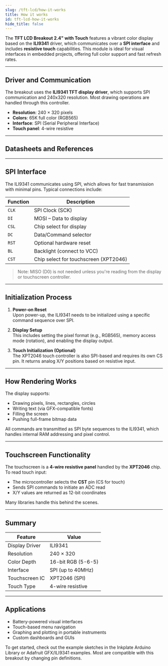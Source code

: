 ```yaml
---
slug: /tft-lcd/how-it-works
title: How it works
id: tft-lcd-how-it-works
hide_title: false
---
```


The **TFT LCD Breakout 2.4" with Touch** features a vibrant color display based on the **ILI9341** driver, which communicates over a **SPI interface** and includes **resistive touch** capabilities. This module is ideal for visual interfaces in embedded projects, offering full color support and fast refresh rates.

<CenteredImage src="/img/tft-lcd/tftlcd.png" alt="TFT LCD Breakout 2.4 with Touch" caption="TFT LCD 2.4 with Touch" width="400px" />

---

## Driver and Communication

The breakout uses the **ILI9341 TFT display driver**, which supports SPI communication and 240x320 resolution. Most drawing operations are handled through this controller.

- **Resolution**: 240 × 320 pixels
- **Colors**: 65K full color (RGB565)
- **Interface**: SPI (Serial Peripheral Interface)
- **Touch panel**: 4-wire resistive


---

## Datasheets and References

<QuickLink  
  title="ILI9341 Datasheet"  
  description="Detailed register and graphics command set documentation"  
  url="https://cdn-shop.adafruit.com/datasheets/ILI9341.pdf"
/>

---

## SPI Interface

The ILI9341 communicates using SPI, which allows for fast transmission with minimal pins. Typical connections include:

| Function | Description             |
|----------|-------------------------|
| `CLK`    | SPI Clock (SCK)         |
| `DI`     | MOSI – Data to display  |
| `CSL`    | Chip select for display |
| `DC`     | Data/Command selector   |
| `RST`    | Optional hardware reset |
| `BL`     | Backlight (connect to VCC) |
| `CST`    | Chip select for touchscreen (XPT2046) |

> Note: MISO (D0) is not needed unless you're reading from the display or touchscreen controller.

---

## Initialization Process

1. **Power-on Reset**  
   Upon power-up, the ILI9341 needs to be initialized using a specific command sequence over SPI.

2. **Display Setup**  
   This includes setting the pixel format (e.g., RGB565), memory access mode (rotation), and enabling the display output.

3. **Touch Initialization (Optional)**  
   The XPT2046 touch controller is also SPI-based and requires its own CS pin. It returns analog X/Y positions based on resistive input.

---

## How Rendering Works

The display supports:

- Drawing pixels, lines, rectangles, circles
- Writing text (via GFX-compatible fonts)
- Filling the screen
- Pushing full-frame bitmap data

All commands are transmitted as SPI byte sequences to the ILI9341, which handles internal RAM addressing and pixel control.

---

## Touchscreen Functionality

The touchscreen is a **4-wire resistive panel** handled by the **XPT2046** chip. To read touch input:

- The microcontroller selects the **CST** pin (CS for touch)
- Sends SPI commands to initiate an ADC read
- X/Y values are returned as 12-bit coordinates

Many libraries handle this behind the scenes.

---

## Summary

| Feature              | Value                         |
|----------------------|-------------------------------|
| Display Driver       | ILI9341                       |
| Resolution           | 240 × 320                     |
| Color Depth          | 16-bit RGB (5-6-5)            |
| Interface            | SPI (up to 40MHz)             |
| Touchscreen IC       | XPT2046 (SPI)                 |
| Touch Type           | 4-wire resistive              |

---

## Applications

- Battery-powered visual interfaces
- Touch-based menu navigation
- Graphing and plotting in portable instruments
- Custom dashboards and GUIs

<InfoBox>To get started, check out the example sketches in the Inkplate Arduino Library or Adafruit GFX/ILI9341 examples. Most are compatible with this breakout by changing pin definitions.</InfoBox>
